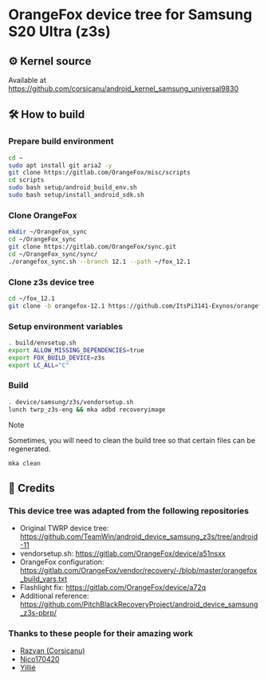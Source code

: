 # OrangeFox device tree for Samsung S20 Ultra (z3s)

## ⚙️ Kernel source

Available at <https://github.com/corsicanu/android_kernel_samsung_universal9830>

## 🛠️  How to build

### Prepare build environment

```bash
cd ~
sudo apt install git aria2 -y
git clone https://gitlab.com/OrangeFox/misc/scripts
cd scripts
sudo bash setup/android_build_env.sh
sudo bash setup/install_android_sdk.sh
```

### Clone OrangeFox

```bash
mkdir ~/OrangeFox_sync
cd ~/OrangeFox_sync
git clone https://gitlab.com/OrangeFox/sync.git
cd ~/OrangeFox_sync/sync/
./orangefox_sync.sh --branch 12.1 --path ~/fox_12.1
```

### Clone z3s device tree

```bash
cd ~/fox_12.1
git clone -b orangefox-12.1 https://github.com/ItsPi3141-Exynos/orangefox_device_samsung_z3s.git device/samsung/z3s
```

### Setup environment variables

```bash
. build/envsetup.sh
export ALLOW_MISSING_DEPENDENCIES=true
export FOX_BUILD_DEVICE=z3s
export LC_ALL="C"
```

### Build

```bash
. device/samsung/z3s/vendorsetup.sh
lunch twrp_z3s-eng && mka adbd recoveryimage
```

> [!NOTE]
> Sometimes, you will need to clean the build tree so that certain files can be regenerated.
>
> ```bash
> mka clean
> ```

## 🎉 Credits

### This device tree was adapted from the following repositories

- Original TWRP device tree: <https://github.com/TeamWin/android_device_samsung_z3s/tree/android-11>
- vendorsetup.sh: <https://gitlab.com/OrangeFox/device/a51nsxx>
- OrangeFox configuration: <https://gitlab.com/OrangeFox/vendor/recovery/-/blob/master/orangefox_build_vars.txt>
- Flashlight fix: <https://gitlab.com/OrangeFox/device/a72q>
- Additional reference: <https://github.com/PitchBlackRecoveryProject/android_device_samsung_z3s-pbrp/>

### Thanks to these people for their amazing work

- [Razvan (Corsicanu)](https://github.com/corsicanu)
- [Nico170420](https://github.com/Nico170420)
- [Yillié](https://gitlab.com/Yillie)
